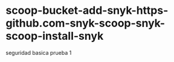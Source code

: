 # scoop-bucket-add-snyk-https-github.com-snyk-scoop-snyk-scoop-install-snyk
seguridad basica prueba 1
